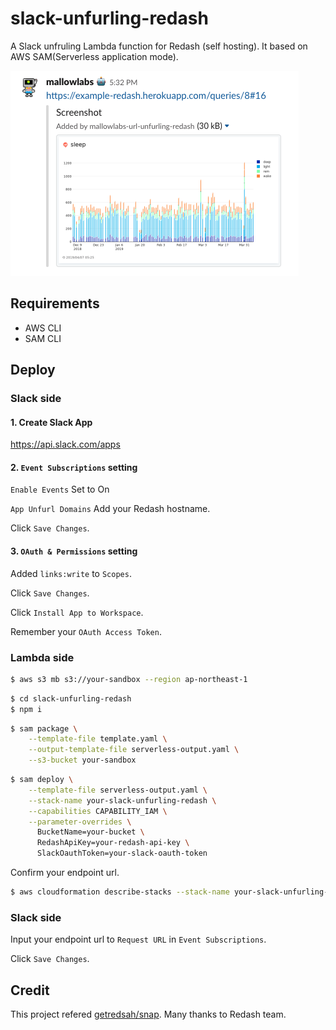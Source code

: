 # slack-unfurling-redash

A Slack unfruling Lambda function for Redash (self hosting).
It based on AWS SAM(Serverless application mode).

![](./screenshot.png)

## Requirements

* AWS CLI
* SAM CLI

## Deploy

### Slack side

#### 1. Create Slack App

https://api.slack.com/apps

#### 2. `Event Subscriptions` setting

`Enable Events` Set to On

`App Unfurl Domains` Add your Redash hostname.

Click `Save Changes`.

#### 3. `OAuth & Permissions` setting

Added `links:write` to `Scopes`.

Click `Save Changes`.

Click `Install App to Workspace`.

Remember your `OAuth Access Token`.

### Lambda side

```bash
$ aws s3 mb s3://your-sandbox --region ap-northeast-1
```

```bash
$ cd slack-unfurling-redash
$ npm i
```

```bash
$ sam package \
    --template-file template.yaml \
    --output-template-file serverless-output.yaml \
    --s3-bucket your-sandbox
```

```bash
$ sam deploy \
    --template-file serverless-output.yaml \
    --stack-name your-slack-unfurling-redash \
    --capabilities CAPABILITY_IAM \
    --parameter-overrides \
      BucketName=your-bucket \
      RedashApiKey=your-redash-api-key \
      SlackOauthToken=your-slack-oauth-token
```

Confirm your endpoint url.

```bash
$ aws cloudformation describe-stacks --stack-name your-slack-unfurling-redash --region ap-northeast-1
```

### Slack side
Input your endpoint url to `Request URL` in `Event Subscriptions`.

Click `Save Changes`.

## Credit

This project refered [getredsah/snap](https://github.com/getredash/snap).
Many thanks to Redash team.
